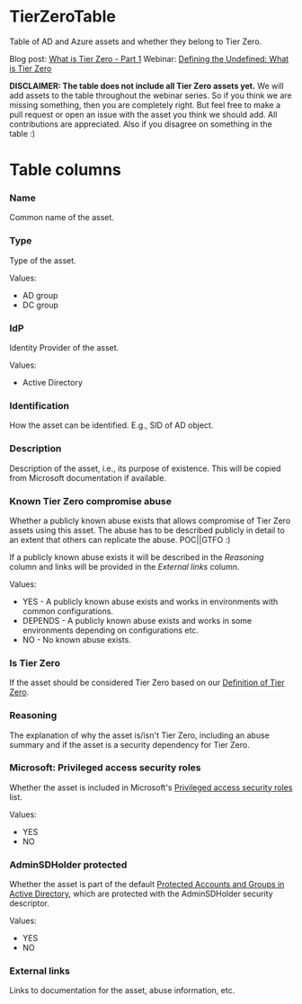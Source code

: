 # TierZeroTable
Table of AD and Azure assets and whether they belong to Tier Zero.

Blog post: [What is Tier Zero - Part 1](https://posts.specterops.io/what-is-tier-zero-part-1-e0da9b7cdfca)
Webinar: [Defining the Undefined: What is Tier Zero](https://specterops.zoom.us/webinar/register/WN_hOwvqBQ3Q7-9dGS-urDj9w)

**DISCLAIMER: The table does not include all Tier Zero assets yet.** We will add assets to the table throughout the webinar series. So if you think we are missing something, then you are completely right. But feel free to make a pull request or open an issue with the asset you think we should add. All contributions are appreciated. Also if you disagree on something in the table :)

# Table columns

### Name
Common name of the asset.

### Type
Type of the asset.

Values:
- AD group
- DC group

### IdP
Identity Provider of the asset.

Values:
- Active Directory

### Identification
How the asset can be identified. E.g., SID of AD object.

### Description
Description of the asset, i.e., its purpose of existence. This will be copied from Microsoft documentation if available.

### Known Tier Zero compromise abuse
Whether a publicly known abuse exists that allows compromise of Tier Zero assets using this asset. The abuse has to be described publicly in detail to an extent that others can replicate the abuse. POC||GTFO :)

If a publicly known abuse exists it will be described in the _Reasoning_ column and links will be provided in the _External links_ column.

Values:
- YES - A publicly known abuse exists and works in environments with common configurations.
- DEPENDS - A publicly known abuse exists and works in some environments depending on configurations etc.
- NO - No known abuse exists.

### Is Tier Zero
If the asset should be considered Tier Zero based on our [Definition of Tier Zero](https://github.com/JonasBK/TierZeroTable/tree/main#definition-of-tier-zero).

### Reasoning
The explanation of why the asset is/isn't Tier Zero, including an abuse summary and if the asset is a security dependency for Tier Zero.

### Microsoft: Privileged access security roles
Whether the asset is included in Microsoft's [Privileged access security roles](https://learn.microsoft.com/en-us/security/privileged-access-workstations/privileged-access-security-levels) list.

Values:
- YES
- NO

### AdminSDHolder protected
Whether the asset is part of the default [Protected Accounts and Groups in Active Directory](https://learn.microsoft.com/en-us/windows-server/identity/ad-ds/plan/security-best-practices/appendix-c--protected-accounts-and-groups-in-active-directory), which are protected with the AdminSDHolder security descriptor.

Values:
- YES
- NO

### External links
Links to documentation for the asset, abuse information, etc.
